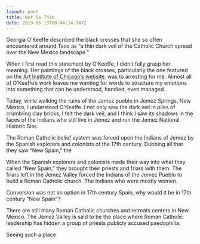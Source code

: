 ```yaml
---
layout: post
title: Not So Thin
date: 2019-06-13T00:44:14.747Z
---
```

Georgia O’Keeffe described the black crosses that she so often encountered around Taos as “a thin dark veil of the Catholic Church spread over the New Mexico landscape.”

When I first read this statement by O’Keeffe, I didn’t fully grasp her meaning. Her paintings of the black crosses, particularly the one featured on the [Art Institute of Chicago’s website](https://www.artic.edu/artworks/46327/black-cross-new-mexico), was to arresting for me. Almost all of O’Keeffe’s work leaves me wanting for words to structure my emotions into something that can be understood, handled, even managed. 

Today, while walking the ruins of the Jemez pueblo in Jemez Springs, New Mexico, I understood O’Keeffe. I not only saw the dark veil in piles of crumbling clay bricks, I felt the dark veil, and I think I saw its shadows in the faces of the Indians who still live in Jemez and run the Jemez National Historic Site.

The Roman Catholic belief system was forced upon the Indians of Jemez by the Spanish explorers and colonists of the 17th century. Dubbing all that they saw “New Spain,” the 

When the Spanish explorers and colonists made their way into what they called “New Spain,” they brought their priests and friars with them. The friars left in the Jemez Valley forced the Indians of the Jemez Pueblo to build a Roman Catholic church. The Indians who were mostly women. 

Conversion was not an option in 17th century Spain, why would it be in 17th century “New Spain”?

There are still many Roman Catholic churches and retreats centers in New Mexico. The Jemez Valley is said to be the place where Roman Catholic leadership has hidden a group of priests publicly accused paedophilia.

Seeing such a place
